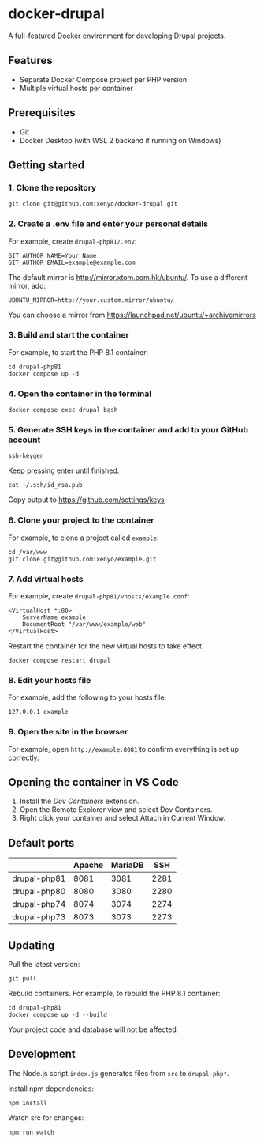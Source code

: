 # docker-drupal

A full-featured Docker environment for developing Drupal projects.

## Features

- Separate Docker Compose project per PHP version
- Multiple virtual hosts per container

## Prerequisites

- Git
- Docker Desktop (with WSL 2 backend if running on Windows)

## Getting started

### 1. Clone the repository

```
git clone git@github.com:xenyo/docker-drupal.git
```

### 2. Create a .env file and enter your personal details

For example, create `drupal-php81/.env`:

```
GIT_AUTHOR_NAME=Your Name
GIT_AUTHOR_EMAIL=example@example.com
```

The default mirror is http://mirror.xtom.com.hk/ubuntu/. To use a different
mirror, add:

```
UBUNTU_MIRROR=http://your.custom.mirror/ubuntu/
```

You can choose a mirror from https://launchpad.net/ubuntu/+archivemirrors

### 3. Build and start the container

For example, to start the PHP 8.1 container:

```
cd drupal-php81
docker compose up -d
```

### 4. Open the container in the terminal

```
docker compose exec drupal bash
```

### 5. Generate SSH keys in the container and add to your GitHub account

```
ssh-keygen
```

Keep pressing enter until finished.

```
cat ~/.ssh/id_rsa.pub
```

Copy output to https://github.com/settings/keys


### 6. Clone your project to the container

For example, to clone a project called `example`:

```
cd /var/www
git clone git@github.com:xenyo/example.git
```

### 7. Add virtual hosts

For example, create `drupal-php81/vhosts/example.conf`:

```
<VirtualHost *:80>
    ServerName example
    DocumentRoot "/var/www/example/web"
</VirtualHost>
```

Restart the container for the new virtual hosts to take effect.

```
docker compose restart drupal
```

### 8. Edit your hosts file

For example, add the following to your hosts file:

```
127.0.0.1 example
```

### 9. Open the site in the browser

For example, open `http://example:8081` to confirm everything is set up correctly.

## Opening the container in VS Code

1. Install the *Dev Containers* extension.
2. Open the Remote Explorer view and select Dev Containers.
3. Right click your container and select Attach in Current Window.

## Default ports

| | Apache | MariaDB | SSH |
| - | - | - | - |
| drupal-php81 | 8081 | 3081 | 2281 |
| drupal-php80 | 8080 | 3080 | 2280 |
| drupal-php74 | 8074 | 3074 | 2274 |
| drupal-php73 | 8073 | 3073 | 2273 |

## Updating

Pull the latest version:

```
git pull
```

Rebuild containers. For example, to rebuild the PHP 8.1 container:

```
cd drupal-php81
docker compose up -d --build
```

Your project code and database will not be affected.

## Development

The Node.js script `index.js` generates files from `src` to `drupal-php*`.

Install npm dependencies:

```
npm install
```

Watch src for changes:

```
npm run watch
```

